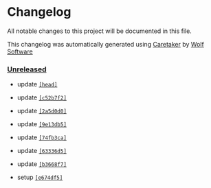# Changelog

All notable changes to this project will be documented in this file.


This changelog was automatically generated using [Caretaker](https://github.com/DevelopersToolbox/caretaker) by [Wolf Software](https://github.com/WolfSoftware)

### [Unreleased](https://github.com/DevelopersToolbox/label-test/commits/master)

- update [`[head]`](https://github.com/DevelopersToolbox/label-test/commit/)

- update [`[c52b7f2]`](https://github.com/DevelopersToolbox/label-test/commit/c52b7f2a8ebef373d7785c73c070dca46a749775)

- update [`[2a5d0d0]`](https://github.com/DevelopersToolbox/label-test/commit/2a5d0d08826708939d280d0ac5c9b39edfcbb984)

- update [`[9e13db5]`](https://github.com/DevelopersToolbox/label-test/commit/9e13db5c3e91f35cf1fd9d673086a59b3029d511)

- update [`[74fb3ca]`](https://github.com/DevelopersToolbox/label-test/commit/74fb3cae89478530cc804cc9d29036e8fa4fc752)

- update [`[63336d5]`](https://github.com/DevelopersToolbox/label-test/commit/63336d5579b69787b5aea09d04f3c2d8005baf7b)

- update [`[b3668f7]`](https://github.com/DevelopersToolbox/label-test/commit/b3668f737d299f7d4b93c4b65fe21764c9481cd1)

- setup [`[e674df5]`](https://github.com/DevelopersToolbox/label-test/commit/e674df569f4b4e56c45c1dbf730520c2ff431e35)

